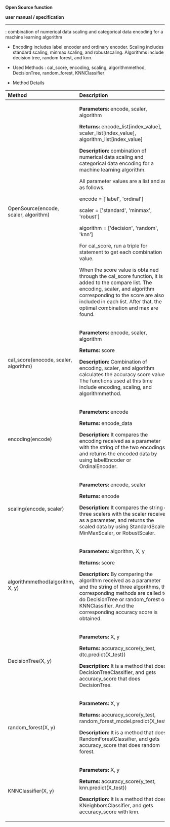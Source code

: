 **Open Source function** 

**user manual / specification** 

--------------------------------------------------------------------------------------------

: combination of numerical data scaling and categorical data encoding for a machine learning algorithm



* Encoding includes label encoder and ordinary encoder.
  Scaling includes standard scaling, minmax scaling, and robustscaling.
  Algorithms include decision tree, random forest, and knn.

* Used Methods : cal_score, encoding, scaling, algorithmmethod, DecisionTree, random_forest, KNNClassifier
* Method Details




| **Method**                             | **Description**                                              |
| :------------------------------------- | :----------------------------------------------------------- |
| OpenSource(encode, scaler, algorithm)  | <p>**Parameters:** encode, scaler, algorithm</p><p>**Returns:** encode\_list[index\_value], scaler\_list[index\_value], algorithm\_list[index\_value]</p><p>**Description:** combination of numerical data scaling and categorical data encoding for a machine learning algorithm.</p><p>All parameter values are a list and are as follows.</p><p></p><p>encode = ['label', 'ordinal']</p><p>scaler = ['standard', 'minmax', 'robust']</p><p>algorithm = ['decision', 'random', 'knn']</p><p></p><p>For cal\_score, run a triple for statement to get each combination value.</p><p>When the score value is obtained through the cal\_score function, it is added to the compare list. The encoding, scaler, and algorithm corresponding to the score are also included in each list. After that, the optimal combination and max are found.</p> |
| cal\_score(enocode, scaler, algorithm) | <p>**Parameters:** encode, scaler, algorithm</p><p>**Returns:** score</p><p>**Description:** Combination of encoding, scaler, and algorithm calculates the accuracy score value. The functions used at this time include encoding, scaling, and algorithmmethod.</p><p></p> |
| encoding(encode)                       | <p>**Parameters:** encode</p><p>**Returns:** encode\_data</p><p>**Description:** It compares the encoding received as a parameter with the string of the two encodings, and returns the encoded data by using labelEncoder or OrdinalEncoder.</p><p></p> |
| scaling(encode, scaler)                | <p>**Parameters:** encode, scaler</p><p>**Returns:** encode</p><p>**Description:** It compares the string of three scalers with the scaler received as a parameter, and returns the scaled data by using StandardScaler, MinMaxScaler, or RobustScaler.</p><p></p> |
| algorithmmethod(algorithm, X, y)       | <p>**Parameters:** algorithm, X, y</p><p>**Returns:** score</p><p>**Description:** By comparing the algorithm received as a parameter and the string of three algorithms, the corresponding methods are called to do DecisionTree or random\_forest or KNNClassifier. And the corresponding accuracy score is obtained.</p><p></p> |
| DecisionTree(X, y)                     | <p>**Parameters:** X, y</p><p>**Returns:** accuracy\_score(y\_test, dtc.predict(X\_test))</p><p>**Description:** It is a method that does DecisionTreeClassifier, and gets accuracy\_score that does DecisionTree.</p><p></p> |
| random\_forest(X, y)                   | <p>**Parameters:** X, y</p><p>**Returns:** accuracy\_score(y\_test, random\_forest\_model.predict(X\_test))</p><p>**Description:** It is a method that does RandomForestClassifier, and gets accuracy\_score that does random forest.</p><p></p> |
| KNNClassifier(X, y)                    | <p>**Parameters:** X, y</p><p>**Returns:** accuracy\_score(y\_test, knn.predict(X\_test))</p><p>**Description:** It is a method that does KNeighborsClassifier, and gets accuracy\_score with knn.</p><p></p> |
